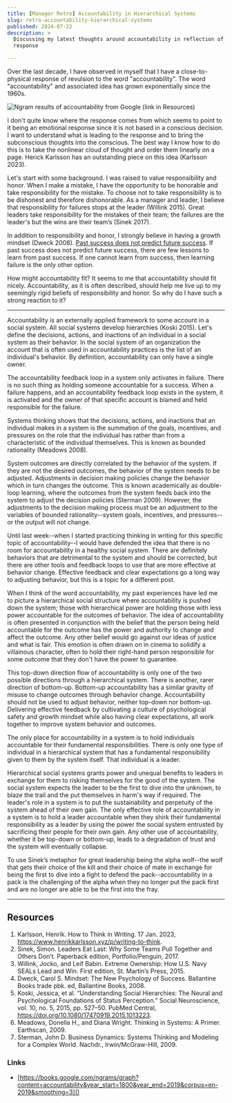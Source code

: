 ```yaml
---
title: [Manager Retro] Accountability in Hierarchical Systems
slug: retro-accountability-hierarchical-systems
published: 2024-07-22
description: >
  Discussing my latest thoughts around accountability in reflection of my amygdala hijacking
  response

---
```


Over the last decade, I have observed in myself that I have a close-to-physical response of
revulsion to the word "accountability". The word "accountability" and associated idea has grown
exponentially since the 1960s.

![Ngram results of accountability from Google (link in Resources)](/posts/0050/google-ngram-accountability-v0_2.png)

I don't quite know where the response comes from which seems to point to it being an emotional
response since it is not based in a conscious decision. I want to understand what is leading to the
response and to bring the subconscious thoughts into the conscious. The best way I know how to do
this is to take the nonlinear cloud of thought and order them linearly on a page. Herick Karlsson
has an outstanding piece on this idea (Karlsson 2023).

Let's start with some background. I was raised to value responsibility and honor. When I make a
mistake, I have the opportunity to be honorable and take responsibility for the mistake. To choose
not to take responsibility is to be dishonest and therefore dishonorable. As a manager and leader, I
believe that responsibility for failures stops at the leader (Willink 2015). Great leaders take
responsibility for the mistakes of their team; the failures are the leader's but the wins are their
team’s (Sinek 2017).

In addition to responsibility and honor, I strongly believe in having a growth mindset (Dweck 2008).
[Past success does not predict future success](./posts/retro-success-does-not-predict-sucess). If
past success does not predict future success, there are few lessons to learn from past success. If
one cannot learn from success, then learning failure is the only other option. 

How might accountability fit? It seems to me that accountability should fit nicely. Accountability,
as it is often described, should help me live up to my seemingly rigid beliefs of responsibility and
honor. So why do I have such a strong reaction to it?

---

Accountability is an externally applied framework to some account in a social system. All social
systems develop hierarchies (Koski 2015). Let's define the decisions, actions, and inactions of an
individual in a social system as their behavior. In the social system of an organization the account
that is often used in accountability practices is the list of an individual's behavior. By
definition, accountability can only have a single owner. 

The accountability feedback loop in a system only activates in failure. There is no such thing as
holding someone accountable for a success. When a failure happens, and an accountability feedback
loop exists in the system, it is activated and the owner of that specific account is blamed and held
responsible for the failure.

Systems thinking shows that the decisions, actions, and inactions that an individual makes in a
system is the summation of the goals, incentives, and pressures on the role that the individual has
rather than from a characteristic of the individual themselves. This is known as bounded rationality
(Meadows 2008). 

System outcomes are directly correlated by the behavior of the system. If they are not the desired
outcomes, the behavior of the system needs to be adjusted. Adjustments in decision making policies
change the behavior which in turn changes the outcome. This is known academically as double-loop
learning, where the outcomes from the system feeds back into the system to adjust the decision
policies (Sterman 2009). However, the adjustments to the decision making process must be an
adjustment to the variables of bounded rationality--system goals, incentives, and pressures--or the
output will not change. 

Until last week--when I started practicing thinking in writing for this specific topic of
accountability--I would have defended the idea that there is no room for accountability in a healthy
social system. There are definitely behaviors that are detrimental to the system and should be
corrected, but there are other tools and feedback loops to use that are more effective at behavior
change. Effective feedback and clear expectations go a long way to adjusting behavior, but this is a
topic for a different post. 

When I think of the word accountability, my past experiences have led me to picture a hierarchical
social structure where accountability is pushed down the system; those with hierarchical power are
holding those with less power accountable for the outcomes of behavior. The idea of accountability
is often presented in conjunction with the belief that the person being held accountable for the
outcome has the power and authority to change and affect the outcome. Any other belief would go
against our ideas of justice and what is fair. This emotion is often drawn on in cinema to solidify
a villainous character, often to hold their right-hand person responsible for some outcome that they
don't have the power to guarantee.

This top-down direction flow of accountability is only one of the two possible directions through a
hierarchical system. There is another, rarer direction of bottom-up. Bottom-up accountability has a
similar gravity of misuse to change outcomes through behavior change. Accountability should not be
used to adjust behavior, neither top-down nor bottom-up. Delivering effective feedback by
cultivating a culture of psychological safety and growth mindset while also having clear
expectations, all work together to improve system behavior and outcomes.

The only place for accountability in a system is to hold individuals accountable for their
fundamental responsibilities. There is only one type of individual in a hierarchical system that
has a fundamental responsibility given to them by the system itself. That individual is a leader.

Hierarchical social systems grants power and unequal benefits to leaders in exchange for them to
risking themselves for the good of the system. The social system expects the leader to be the first
to dive into the unknown, to blaze the trail and the put themselves in harm's way if required. The
leader's role in a system is to put the sustainability and perpetuity of the system ahead of their
own gain. The only effective role of accountability in a system is to hold a leader accountable when
they shirk their fundamental responsibility as a leader by using the power the social system
entrusted by sacrificing their people for their own gain. Any other use of accountability, whether
it be top-down or bottom-up, leads to a degradation of trust and the system will eventually
collapse.

To use Sinek’s metaphor for great leadership being the alpha wolf--the wolf that gets their
choice of the kill and their choice of mate in exchange for being the first to dive into a fight to
defend the pack--accountability in a pack is the challenging of the alpha when they no longer
put the pack first and are no longer are able to be the first into the fray.


---

## Resources

1. Karlsson, Henrik. How to Think in Writing. 17 Jan. 2023, https://www.henrikkarlsson.xyz/p/writing-to-think.
2. Sinek, Simon. Leaders Eat Last: Why Some Teams Pull Together and Others Don’t. Paperback edition, Portfolio/Penguin, 2017.
3. Willink, Jocko, and Leif Babin. Extreme Ownership: How U.S. Navy SEALs Lead and Win. First edition, St. Martin’s Press, 2015.
4. Dweck, Carol S. Mindset: The New Psychology of Success. Ballantine Books trade pbk. ed, Ballantine Books, 2008.
5. Koski, Jessica, et al. “Understanding Social Hierarchies: The Neural and Psychological Foundations of Status Perception.” Social Neuroscience, vol. 10, no. 5, 2015, pp. 527–50. PubMed Central, https://doi.org/10.1080/17470919.2015.1013223.
6. Meadows, Donella H., and Diana Wright. Thinking in Systems: A Primer. Earthscan, 2009.
7. Sterman, John D. Business Dynamics: Systems Thinking and Modeling for a Complex World. Nachdr., Irwin/McGraw-Hill, 2009.

### Links

- [https://books.google.com/ngrams/graph?content=accountability&year_start=1800&year_end=2019&corpus=en-2019&smoothing=3]()

